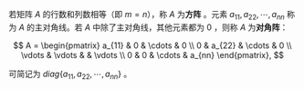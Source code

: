 若矩阵 $A$ 的行数和列数相等（即 $m=n$），称 $A$ 为**方阵** 。元素 $a_{11},a_{22},\cdots,a_{nn}$ 称为 $A$ 的主对角线。若 $A$ 中除了主对角线，其他元素都为 $0$
，则称 $A$ 为**对角阵**：

$$
A = \begin{pmatrix}
a_{11} & 0 & \cdots & 0 \\
0 & a_{22} & \cdots & 0 \\
\vdots & \vdots &  & \vdots \\
0 & 0 & \cdots & a_{nn}
\end{pmatrix},
$$

可简记为 $diag\{a_{11},a_{22},\cdots,a_{nn}\}$ 。
